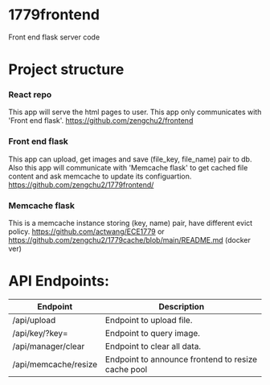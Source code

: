 # 1779frontend
Front end flask server code

# Project structure

### React repo
This app will serve the html pages to user. This app only communicates with 'Front end flask'.
https://github.com/zengchu2/frontend

### Front end flask
This app can upload, get images and save (file_key, file_name) pair to db.
Also this app will communicate with 'Memcache flask' to get cached file content and ask memcache to update its configuartion.
https://github.com/zengchu2/1779frontend/

### Memcache flask 
This is a memcache instance storing (key, name) pair, have different evict policy.
https://github.com/actwang/ECE1779 or https://github.com/zengchu2/1779cache/blob/main/README.md (docker ver)

# API Endpoints:
| Endpoint      | Description |
| ----------- | ----------- |
| /api/upload      | Endpoint to upload file.       |
| /api/key/?key=   | Endpoint to query image.        |
| /api/manager/clear| Endpoint to clear all data.|
| /api/memcache/resize| Endpoint to announce frontend to resize cache pool|


